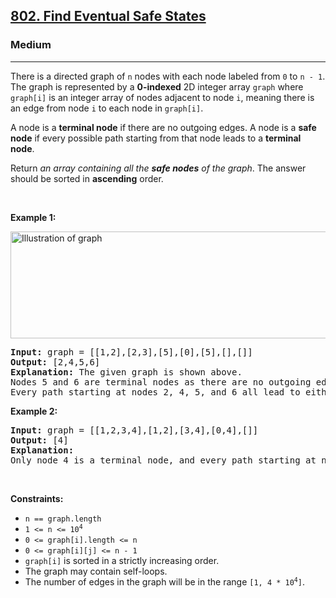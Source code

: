 <h2><a href="https://leetcode.com/problems/find-eventual-safe-states/">802. Find Eventual Safe States</a></h2><h3>Medium</h3><hr><div style="user-select: auto;"><p style="user-select: auto;">There is a directed graph of <code style="user-select: auto;">n</code> nodes with each node labeled from <code style="user-select: auto;">0</code> to <code style="user-select: auto;">n - 1</code>. The graph is represented by a <strong style="user-select: auto;">0-indexed</strong> 2D integer array <code style="user-select: auto;">graph</code> where <code style="user-select: auto;">graph[i]</code> is an integer array of nodes adjacent to node <code style="user-select: auto;">i</code>, meaning there is an edge from node <code style="user-select: auto;">i</code> to each node in <code style="user-select: auto;">graph[i]</code>.</p>

<p style="user-select: auto;">A node is a <strong style="user-select: auto;">terminal node</strong> if there are no outgoing edges. A node is a <strong style="user-select: auto;">safe node</strong> if every possible path starting from that node leads to a <strong style="user-select: auto;">terminal node</strong>.</p>

<p style="user-select: auto;">Return <em style="user-select: auto;">an array containing all the <strong style="user-select: auto;">safe nodes</strong> of the graph</em>. The answer should be sorted in <strong style="user-select: auto;">ascending</strong> order.</p>

<p style="user-select: auto;">&nbsp;</p>
<p style="user-select: auto;"><strong style="user-select: auto;">Example 1:</strong></p>
<img alt="Illustration of graph" src="https://s3-lc-upload.s3.amazonaws.com/uploads/2018/03/17/picture1.png" style="height: 171px; width: 600px; user-select: auto;">
<pre style="user-select: auto;"><strong style="user-select: auto;">Input:</strong> graph = [[1,2],[2,3],[5],[0],[5],[],[]]
<strong style="user-select: auto;">Output:</strong> [2,4,5,6]
<strong style="user-select: auto;">Explanation:</strong> The given graph is shown above.
Nodes 5 and 6 are terminal nodes as there are no outgoing edges from either of them.
Every path starting at nodes 2, 4, 5, and 6 all lead to either node 5 or 6.</pre>

<p style="user-select: auto;"><strong style="user-select: auto;">Example 2:</strong></p>

<pre style="user-select: auto;"><strong style="user-select: auto;">Input:</strong> graph = [[1,2,3,4],[1,2],[3,4],[0,4],[]]
<strong style="user-select: auto;">Output:</strong> [4]
<strong style="user-select: auto;">Explanation:</strong>
Only node 4 is a terminal node, and every path starting at node 4 leads to node 4.
</pre>

<p style="user-select: auto;">&nbsp;</p>
<p style="user-select: auto;"><strong style="user-select: auto;">Constraints:</strong></p>

<ul style="user-select: auto;">
	<li style="user-select: auto;"><code style="user-select: auto;">n == graph.length</code></li>
	<li style="user-select: auto;"><code style="user-select: auto;">1 &lt;= n &lt;= 10<sup style="user-select: auto;">4</sup></code></li>
	<li style="user-select: auto;"><code style="user-select: auto;">0 &lt;= graph[i].length &lt;= n</code></li>
	<li style="user-select: auto;"><code style="user-select: auto;">0 &lt;= graph[i][j] &lt;= n - 1</code></li>
	<li style="user-select: auto;"><code style="user-select: auto;">graph[i]</code> is sorted in a strictly increasing order.</li>
	<li style="user-select: auto;">The graph may contain self-loops.</li>
	<li style="user-select: auto;">The number of edges in the graph will be in the range <code style="user-select: auto;">[1, 4 * 10<sup style="user-select: auto;">4</sup>]</code>.</li>
</ul>
</div>